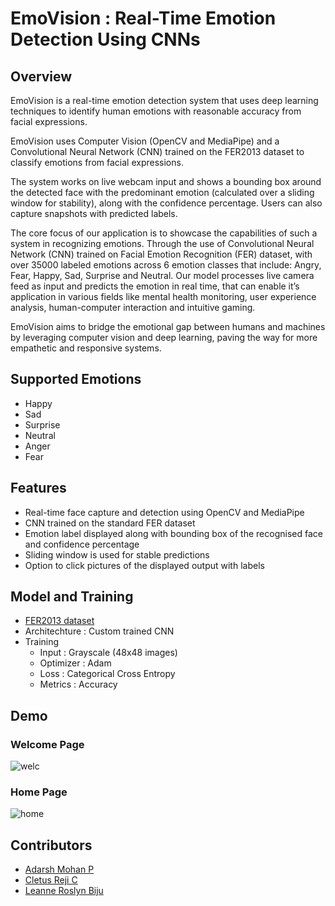 # EmoVision : Real-Time Emotion Detection Using CNNs

## Overview

EmoVision is a real-time emotion detection system that uses deep learning techniques to identify human emotions with reasonable accuracy from facial expressions.

EmoVision uses Computer Vision (OpenCV and MediaPipe) and a Convolutional Neural Network (CNN) trained on the FER2013 dataset to classify emotions from facial expressions.

The system works on live webcam input and shows a bounding box around the detected face with the predominant emotion (calculated over a sliding window for stability), along with the confidence percentage. Users can also capture snapshots with predicted labels.

The core focus of our application is to showcase the capabilities of such a system in recognizing emotions. Through the use of Convolutional Neural Network (CNN) trained on Facial Emotion Recognition (FER) dataset, with over 35000 labeled emotions across 6 emotion classes that include: Angry, Fear, Happy, Sad, Surprise and Neutral. Our model processes live camera feed as input and predicts the emotion in real time, that can enable it’s application in various fields like mental health monitoring, user  experience analysis, human-computer interaction and intuitive gaming.

EmoVision aims to bridge the emotional gap between humans and machines by leveraging computer vision and deep learning, paving the way for more empathetic and responsive systems.


## Supported Emotions

* Happy
* Sad
* Surprise
* Neutral
* Anger
* Fear


## Features

* Real-time face capture and detection using OpenCV and MediaPipe
* CNN trained on the standard FER dataset
* Emotion label displayed along with bounding box of the recognised face and confidence percentage
* Sliding window is used for stable predictions
* Option to click pictures of the displayed output with labels


## Model and Training

* [FER2013 dataset](https://www.kaggle.com/datasets/msambare/fer2013)
* Architechture : Custom trained CNN
* Training
  - Input : Grayscale (48x48 images)
  - Optimizer : Adam 
  - Loss : Categorical Cross Entropy
  - Metrics : Accuracy


## Demo

### Welcome Page

![welc](https://github.com/user-attachments/assets/f31f04cd-0333-43d5-88fa-317c94d7d1d7)

### Home Page

![home](https://github.com/user-attachments/assets/b81150d8-36d9-4edc-9397-c09d780535ab)


## Contributors

- [Adarsh Mohan P](https://github.com/Adarshmohanp)
- [Cletus Reji C](https://github.com/CletusReji)
- [Leanne Roslyn Biju](https://github.com/leannebiju)
